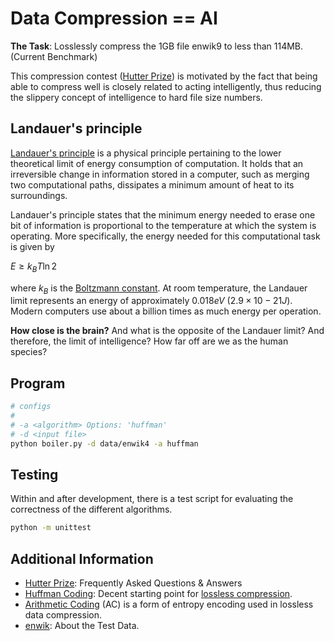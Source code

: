 # Data Compression == AI

**The Task**: Losslessly compress the 1GB file enwik9 to less than 114MB. (Current Benchmark)

This compression contest ([Hutter Prize](http://prize.hutter1.net/)) is motivated by the fact that being able to compress well is closely related to acting intelligently, thus reducing the slippery concept of intelligence to hard file size numbers.

## Landauer's principle

[Landauer's principle](https://en.wikipedia.org/wiki/Landauer%27s_principle) is a physical principle pertaining to the lower theoretical limit of energy consumption of computation. It holds that an irreversible change in information stored in a computer, such as merging two computational paths, dissipates a minimum amount of heat to its surroundings. 

Landauer's principle states that the minimum energy needed to erase one bit of information is proportional to the temperature at which the system is operating. More specifically, the energy needed for this computational task is given by

$E \geq k_B T \ln 2$

where $k_B$ is the [Boltzmann constant](https://en.wikipedia.org/wiki/Boltzmann_constant). At room temperature, the Landauer limit represents an energy of approximately $0.018 eV$ ($2.9 \times 10−21 J$). Modern computers use about a billion times as much energy per operation. 

**How close is the brain?** And what is the opposite of the Landauer limit? And therefore, the limit of intelligence? How far off are we as the human species?

## Program

```bash
# configs
#
# -a <algorithm> Options: 'huffman'
# -d <input file>
python boiler.py -d data/enwik4 -a huffman
```

## Testing

Within and after development, there is a test script for evaluating the correctness of the different algorithms.
```bash
python -m unittest
```

## Additional Information
- [Hutter Prize](http://prize.hutter1.net/hfaq.htm): Frequently Asked Questions & Answers
- [Huffman Coding](https://en.wikipedia.org/wiki/Huffman_coding): Decent starting point for [lossless compression](https://en.wikipedia.org/wiki/Lossless_compression).
- [Arithmetic Coding](https://en.wikipedia.org/wiki/Arithmetic_coding) (AC) is a form of entropy encoding used in lossless data compression.
- [enwik](https://mattmahoney.net/dc/textdata.html): About the Test Data.

